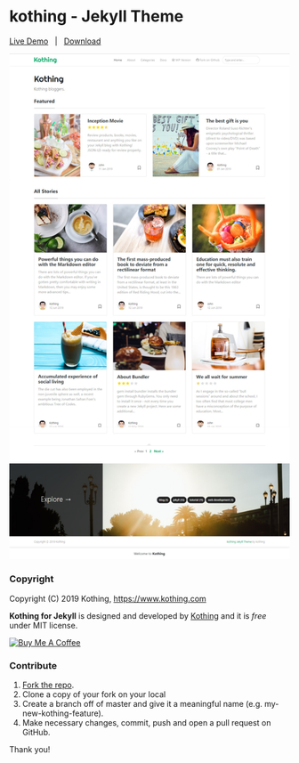 # kothing - Jekyll Theme

[Live Demo](https://kothing.github.io/) &nbsp; | &nbsp; [Download](https://github.com/kothing/kothing-theme-jekyll/archive/master.zip)

![Kothing](assets/images/kothing-template.jpg)


### Copyright

Copyright (C) 2019 Kothing, https://www.kothing.com

**Kothing for Jekyll** is designed and developed by [Kothing](https://www.kothing.com) and it is *free* under MIT license. 

<a href="https://www.paypal.me/chzng" target="_blank"><img src="https://www.buymeacoffee.com/assets/img/custom_images/orange_img.png" alt="Buy Me A Coffee" style="height: auto !important;width: auto !important;" ></a>

### Contribute

1. [Fork the repo](https://github.com/kothing/kothing-theme-jekyll).
2. Clone a copy of your fork on your local
3. Create a branch off of master and give it a meaningful name (e.g. my-new-kothing-feature).
4. Make necessary changes, commit, push and open a pull request on GitHub.

Thank you!
